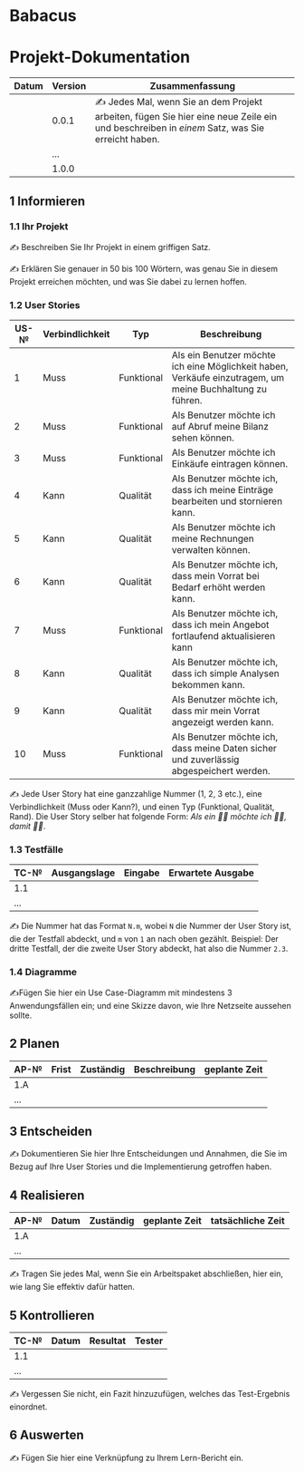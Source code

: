 # Babacus

# Projekt-Dokumentation


| Datum | Version | Zusammenfassung                                              |
| ----- | ------- | ------------------------------------------------------------ |
|       | 0.0.1   | ✍️ Jedes Mal, wenn Sie an dem Projekt arbeiten, fügen Sie hier eine neue Zeile ein und beschreiben in *einem* Satz, was Sie erreicht haben. |
|       | ...     |                                                              |
|       | 1.0.0   |                                                              |

## 1 Informieren

### 1.1 Ihr Projekt

✍️ Beschreiben Sie Ihr Projekt in einem griffigen Satz.

✍️ Erklären Sie genauer in 50 bis 100 Wörtern, was genau Sie in diesem Projekt erreichen möchten, und was Sie dabei zu lernen hoffen.

### 1.2 User Stories

| US-№ | Verbindlichkeit | Typ  | Beschreibung                       |
| ---- | --------------- | ---- | ---------------------------------- |
| 1    |  Muss               | Funktional     | Als ein Benutzer möchte ich eine Möglichkeit haben, Verkäufe einzutragem, um meine Buchhaltung zu führen.  |
| 2  | Muss                | Funktional     |  Als Benutzer möchte ich auf Abruf meine Bilanz sehen können.                                 |
| 3  |  Muss                |  Funktional    |   Als Benutzer möchte ich Einkäufe eintragen können.                                 |
| 4  | Kann                 | Qualität     |   Als Benutzer möchte ich, dass ich meine Einträge bearbeiten und stornieren kann.                                 |
| 5  |  Kann               |   Qualität   |   Als Benutzer möchte ich meine Rechnungen verwalten können.                                 |
| 6  |  Kann               |  Qualität    |  Als Benutzer möchte ich, dass mein Vorrat bei Bedarf erhöht werden kann.                                  |
| 7  |  Muss               | Funktional     |  Als Benutzer möchte ich, dass ich mein Angebot fortlaufend aktualisieren kann                                  |
|8|Kann|Qualität|Als Benutzer möchte ich, dass ich simple Analysen bekommen kann.|
|9|Kann |Qualität|Als Benutzer möchte ich, dass mir mein Vorrat angezeigt werden kann.|
|10|Muss|Funktional|Als Benutzer möchte ich, dass meine Daten sicher und zuverlässig abgespeichert werden.|


✍️ Jede User Story hat eine ganzzahlige Nummer (1, 2, 3 etc.), eine Verbindlichkeit (Muss oder Kann?), und einen Typ (Funktional, Qualität, Rand). Die User Story selber hat folgende Form: *Als ein 🤷‍♂️ möchte ich 🤷‍♂️, damit 🤷‍♂️*.

### 1.3 Testfälle

| TC-№ | Ausgangslage | Eingabe | Erwartete Ausgabe |
| ---- | ------------ | ------- | ----------------- |
| 1.1  |              |         |                   |
| ...  |              |         |                   |

✍️ Die Nummer hat das Format `N.m`, wobei `N` die Nummer der User Story ist, die der Testfall abdeckt, und `m` von `1` an nach oben gezählt. Beispiel: Der dritte Testfall, der die zweite User Story abdeckt, hat also die Nummer `2.3`.

### 1.4 Diagramme

✍️Fügen Sie hier ein Use Case-Diagramm mit mindestens 3 Anwendungsfällen ein; und eine Skizze davon, wie Ihre Netzseite aussehen sollte.

## 2 Planen

| AP-№ | Frist | Zuständig | Beschreibung | geplante Zeit |
| ---- | ----- | --------- | ------------ | ------------- |
| 1.A  |       |           |              |               |
| ...  |       |           |              |               |


## 3 Entscheiden

✍️ Dokumentieren Sie hier Ihre Entscheidungen und Annahmen, die Sie im Bezug auf Ihre User Stories und die Implementierung getroffen haben.

## 4 Realisieren

| AP-№ | Datum | Zuständig | geplante Zeit | tatsächliche Zeit |
| ---- | ----- | --------- | ------------- | ----------------- |
| 1.A  |       |           |               |                   |
| ...  |       |           |               |                   |

✍️ Tragen Sie jedes Mal, wenn Sie ein Arbeitspaket abschließen, hier ein, wie lang Sie effektiv dafür hatten.

## 5 Kontrollieren

| TC-№ | Datum | Resultat | Tester |
| ---- | ----- | -------- | ------ |
| 1.1  |       |          |        |
| ...  |       |          |        |

✍️ Vergessen Sie nicht, ein Fazit hinzuzufügen, welches das Test-Ergebnis einordnet.

## 6 Auswerten

✍️ Fügen Sie hier eine Verknüpfung zu Ihrem Lern-Bericht ein.
